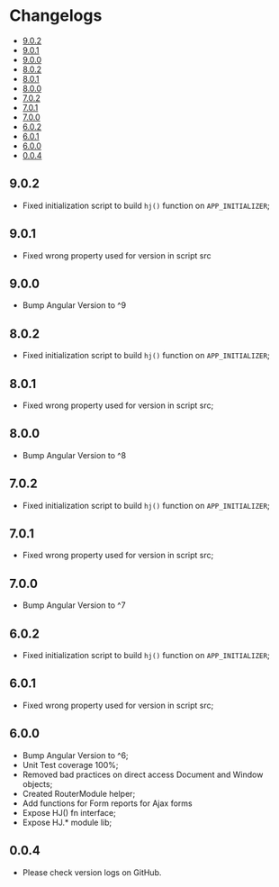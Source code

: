 # Changelogs

* [9.0.2](#9.0.2)
* [9.0.1](#9.0.1)
* [9.0.0](#9.0.0)
* [8.0.2](#8.0.2)
* [8.0.1](#8.0.1)
* [8.0.0](#8.0.0)
* [7.0.2](#7.0.2)
* [7.0.1](#7.0.1)
* [7.0.0](#7.0.0)
* [6.0.2](#6.0.2)
* [6.0.1](#6.0.1)
* [6.0.0](#6.0.0)
* [0.0.4](#0.0.4)

## 9.0.2

* Fixed initialization script to build `hj()` function on `APP_INITIALIZER`;

## 9.0.1

* Fixed wrong property used for version in script src

## 9.0.0

* Bump Angular Version to ^9

## 8.0.2

* Fixed initialization script to build `hj()` function on `APP_INITIALIZER`;

## 8.0.1

* Fixed wrong property used for version in script src;

## 8.0.0

* Bump Angular Version to ^8

## 7.0.2

* Fixed initialization script to build `hj()` function on `APP_INITIALIZER`;

## 7.0.1

* Fixed wrong property used for version in script src;

## 7.0.0

* Bump Angular Version to ^7

## 6.0.2

* Fixed initialization script to build `hj()` function on `APP_INITIALIZER`;

## 6.0.1

* Fixed wrong property used for version in script src;

## 6.0.0

* Bump Angular Version to ^6;
* Unit Test coverage 100%;
* Removed bad practices on direct access Document and Window objects;
* Created RouterModule helper;
* Add functions for Form reports for Ajax forms
* Expose HJ() fn interface;
* Expose HJ.* module lib;

## 0.0.4

* Please check version logs on GitHub.